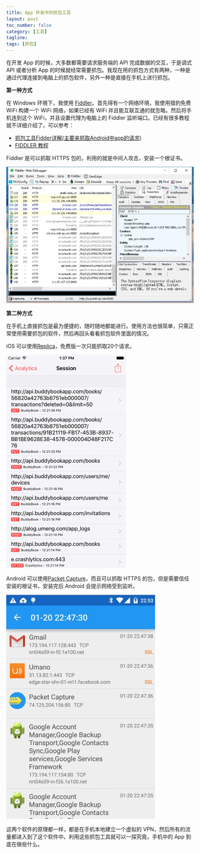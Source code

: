 ```yaml
---
title: App 开发中的抓包工具
layout: post
toc_number: false
category: [工具]
tagline: 
tags: [抓包]
---
```


在开发 App 的时候，大多数都需要请求服务端的 API 完成数据的交互，于是调式 API 或者分析 App 的时候就经常需要抓包。我现在用的抓包方式有两种，一种是通过代理连接到电脑上的抓包软件，另外一种是直接在手机上进行抓包。

**第一种方式**

在 Windows 环境下，我使用 [Fiddler](http://www.telerik.com/fiddler)。首先得有一个网络环境，我使用猎豹免费 WiFi 构建一个 WiFi 网络，如果已经有 WiFi 并且能互联互通的就忽略。然后将手机连到这个 WiFi，并且设置代理为电脑上的 Fiddler 监听端口。已经有很多教程就不详细介绍了，可以参考：

- [抓包工具Fidder详解(主要来抓取Android中app的请求)](http://blog.csdn.net/jiangwei0910410003/article/details/19806999)
- [FIDDLER 教程](http://www.cnphp6.com/archives/97865)

Fiddler 是可以抓取 HTTPS 包的，利用的就是中间人攻击，安装一个根证书。

![fiddler.jpg](/uploads/post_img/2016/03/fiddler.jpg "")

**第二种方式**

在手机上直接抓包是最为便捷的，随时随地都能进行。使用方法也很简单，只需正常使用需要抓包的软件，然后再回头看看抓包软件里面的情况。

iOS 可以使用[Replica](https://itunes.apple.com/cn/app/replica-web-developer-tool/id1068196306?mt=8)，免费版一次只能抓取20个请求。 

![replica.jpg](/uploads/post_img/2016/03/replica.jpg "")

Android 可以使用[Packet Capture](https://play.google.com/store/apps/details?id=app.greyshirts.sslcapture)，而且可以抓取 HTTPS 的包，但是需要信任安装的根证书，安装完后 Android 会提示网络受到监听。

![packet_capture.jpg](/uploads/post_img/2016/03/packet_capture.jpg "")

这两个软件的原理都一样，都是在手机本地建立一个虚拟的 VPN，然后所有的流量都进入到了这个软件中。利用这些抓包工具就可以一探究竟，手机中的 App 到底在做些什么。

